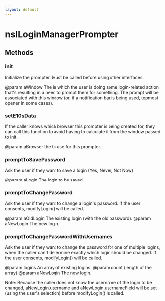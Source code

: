 ```yaml
---
layout: default
---
```


# nsILoginManagerPrompter #

## Methods ##

### init ###

Initialize the prompter. Must be called before using other interfaces.

@param aWindow
       The in which the user is doing some login-related action that's
       resulting in a need to prompt them for something. The prompt
       will be associated with this window (or, if a notification bar
       is being used, topmost opener in some cases).


### setE10sData ###

If the caller knows which browser this prompter is being created for,
they can call this function to avoid having to calculate it from the
window passed to init.

@param aBrowser the <browser> to use for this prompter.


### promptToSavePassword ###

Ask the user if they want to save a login (Yes, Never, Not Now)

@param aLogin
       The login to be saved.


### promptToChangePassword ###

Ask the user if they want to change a login's password. If the
user consents, modifyLogin() will be called.

@param aOldLogin
       The existing login (with the old password).
@param aNewLogin
       The new login.


### promptToChangePasswordWithUsernames ###

Ask the user if they want to change the password for one of
multiple logins, when the caller can't determine exactly which
login should be changed. If the user consents, modifyLogin() will
be called.

@param logins
       An array of existing logins.
@param count
       (length of the array)
@param aNewLogin
       The new login.

Note: Because the caller does not know the username of the login
      to be changed, aNewLogin.username and aNewLogin.usernameField
      will be set (using the user's selection) before modifyLogin()
      is called.

